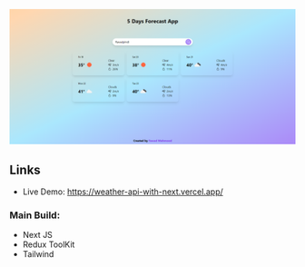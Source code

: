 ![Design preview for Trainee Form](public/preview.png)

## Links

- Live Demo: https://weather-api-with-next.vercel.app/

### Main Build:

- Next JS
- Redux ToolKit
- Tailwind